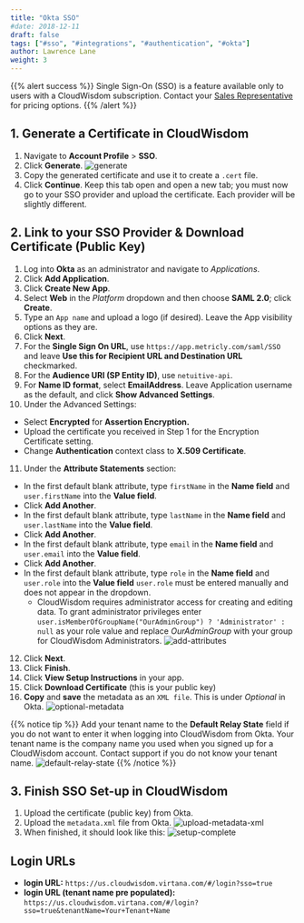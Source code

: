 ```yaml
---
title: "Okta SSO"
#date: 2018-12-11
draft: false
tags: ["#sso", "#integrations", "#authentication", "#okta"]
author: Lawrence Lane
weight: 3
---
```


{{% alert success %}}
Single Sign-On (SSO) is a feature available only to users with a CloudWisdom subscription. Contact your [Sales Representative](mailto:dl-sales-metricly@virtualinstruments.com) for pricing options.
{{% /alert %}}

## 1. Generate a Certificate in CloudWisdom

1. Navigate to **Account Profile** > **SSO**.
2. Click **Generate**.
![generate](/images/_index/generate.png)
3. Copy the generated certificate and use it to create a `.cert` file.
4. Click **Continue**. Keep this tab open and open a new tab; you must now go to your SSO provider and upload the certificate. Each provider will be slightly different.

## 2. Link to your SSO Provider & Download Certificate (Public Key)

1. Log into **Okta** as an administrator and navigate to _Applications_.
2. Click **Add Application**.
3. Click **Create New App**.
4. Select **Web** in the _Platform_ dropdown and then choose **SAML 2.0**;  click **Create**.
5. Type an `App name` and upload a logo (if desired). Leave the App visibility options as they are.
6. Click **Next**.
7. For the **Single Sign On URL**, use `https://app.metricly.com/saml/SSO` and leave **Use this for Recipient URL and Destination URL** checkmarked.
8. For the **Audience URI (SP Entity ID)**, use `netuitive-api`.
9. For **Name ID format**, select **EmailAddress**. Leave Application username as the default, and click **Show Advanced Settings**.
10. Under the Advanced Settings:
  - Select **Encrypted** for **Assertion Encryption.**
  - Upload the certificate you received in Step 1 for the Encryption Certificate setting.
  - Change **Authentication** context class to **X.509 Certificate**.
11. Under the **Attribute Statements** section:
  - In the first default blank attribute, type `firstName` in the **Name field** and `user.firstName` into the **Value field**.
  - Click **Add Another**.
  - In the first default blank attribute, type `lastName` in the **Name field** and `user.lastName` into the **Value field**.
  - Click **Add Another**.
  - In the first default blank attribute, type `email` in the **Name field** and `user.email` into the **Value field**.
  - Click **Add Another**.
  - In the first default blank attribute, type `role` in the **Name field** and `user.role` into the **Value field**  `user.role` must be entered manually and does not appear in the dropdown.
    - CloudWisdom requires administrator access for creating and editing data. To grant administrator privileges enter `user.isMemberOfGroupName("OurAdminGroup") ? 'Administrator' : null` as your role value and replace _OurAdminGroup_ with your group for CloudWisdom Administrators.
    ![add-attributes](/images/_index/add-attributes.png)
12. Click **Next**.
13. Click **Finish**.
14. Click **View Setup Instructions** in your app.
15. Click **Download Certificate** (this is your public key)
16. **Copy** and **save** the metadata as an `XML file`. This is under _Optional_ in Okta.
![optional-metadata](/images/_index/optional-metadata.png)

{{% notice tip %}}
Add your tenant name to the **Default Relay State** field if you do not want to enter it when logging into CloudWisdom from Okta. Your tenant name is the company name you used when you signed up for a CloudWisdom account. Contact support if you do not know your tenant name.
![default-relay-state](/images/_index/default-relay-state.png)
{{% /notice %}}

## 3. Finish SSO Set-up in CloudWisdom

1. Upload the certificate (public key) from Okta.
2. Upload the `metadata.xml` file from Okta.
![upload-metadata-xml](/images/_index/upload-metadata-xml.png)
2. When finished, it should look like this:
![setup-complete](/images/_index/setup-complete.png)

## Login URLs

- **login URL:** `https://us.cloudwisdom.virtana.com/#/login?sso=true`
- **login URL (tenant name pre populated):** `https://us.cloudwisdom.virtana.com/#/login?sso=true&tenantName=Your+Tenant+Name`
